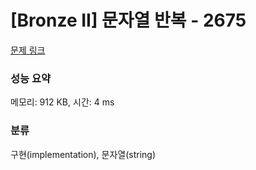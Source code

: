 # [Bronze II] 문자열 반복 - 2675 

[문제 링크](https://www.acmicpc.net/problem/2675) 

### 성능 요약

메모리: 912 KB, 시간: 4 ms

### 분류

구현(implementation), 문자열(string)

